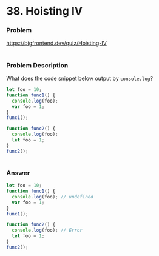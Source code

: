 # 38. Hoisting IV

### Problem

https://bigfrontend.dev/quiz/Hoisting-IV

#

### Problem Description

What does the code snippet below output by `console.log`?

```js
let foo = 10;
function func1() {
  console.log(foo);
  var foo = 1;
}
func1();

function func2() {
  console.log(foo);
  let foo = 1;
}
func2();
```

#

### Answer

```js
let foo = 10;
function func1() {
  console.log(foo); // undefined
  var foo = 1;
}
func1();

function func2() {
  console.log(foo); // Error
  let foo = 1;
}
func2();
```
